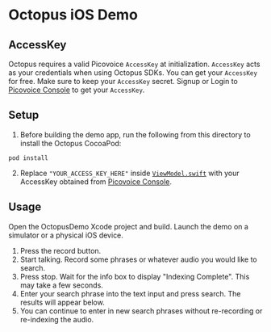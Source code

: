# Octopus iOS Demo

## AccessKey

Octopus requires a valid Picovoice `AccessKey` at initialization. `AccessKey` acts as your credentials when using Octopus SDKs.
You can get your `AccessKey` for free. Make sure to keep your `AccessKey` secret. 
Signup or Login to [Picovoice Console](https://console.picovoice.ai/) to get your `AccessKey`.

## Setup

1. Before building the demo app, run the following from this directory to install the Octopus CocoaPod:
```console
pod install
```
2. Replace `"YOUR_ACCESS_KEY_HERE"` inside [`ViewModel.swift`](/demo/ios/OctopusDemo/OctopusDemo/ViewModel.swift) with
your AccessKey obtained from [Picovoice Console](https://picovoice.ai/console/).

## Usage
Open the OctopusDemo Xcode project and build. Launch the demo on a simulator or a physical iOS device.

1. Press the record button.
2. Start talking. Record some phrases or whatever audio you would like to search.
3. Press stop. Wait for the info box to display "Indexing Complete". This may take a few seconds.
4. Enter your search phrase into the text input and press search. The results will appear below.
5. You can continue to enter in new search phrases without re-recording or re-indexing the audio.
